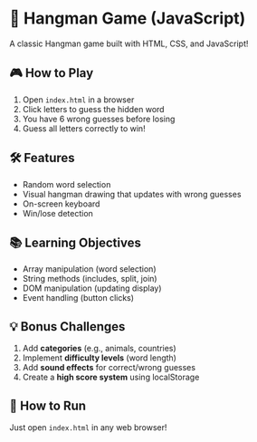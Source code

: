 # 🎯 Hangman Game (JavaScript)

A classic Hangman game built with HTML, CSS, and JavaScript!

## 🎮 How to Play
1. Open `index.html` in a browser
2. Click letters to guess the hidden word
3. You have 6 wrong guesses before losing
4. Guess all letters correctly to win!

## 🛠 Features
- Random word selection
- Visual hangman drawing that updates with wrong guesses
- On-screen keyboard
- Win/lose detection

## 📚 Learning Objectives
- Array manipulation (word selection)
- String methods (includes, split, join)
- DOM manipulation (updating display)
- Event handling (button clicks)

## 💡 Bonus Challenges
1. Add **categories** (e.g., animals, countries)
2. Implement **difficulty levels** (word length)
3. Add **sound effects** for correct/wrong guesses
4. Create a **high score system** using localStorage

## 🚀 How to Run
Just open `index.html` in any web browser!